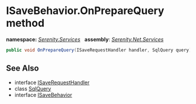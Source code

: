 # ISaveBehavior.OnPrepareQuery method
**namespace:** *[Serenity.Services](../../README.md#serenity.services-namespace)*   **assembly**: *[Serenity.Net.Services](../../README.md)*

```csharp
public void OnPrepareQuery(ISaveRequestHandler handler, SqlQuery query)
```

## See Also

* interface [ISaveRequestHandler](../ISaveRequestHandler.md)
* class [SqlQuery](../Serenity.Net.Data/../../Serenity.Data/SqlQuery.md)
* interface [ISaveBehavior](../ISaveBehavior.md)